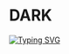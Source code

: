 # DARK
[![Typing SVG](https://readme-typing-svg.demolab.com?font=Fira+&pause=1000&color=F70000&center=true&vCenter=true&width=435&lines=JAVIEL_LOVE_YOU+%E2%98%BA%EF%B8%8F%F0%9F%8C%B9)](https://git.io/typing-svg)
